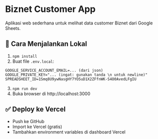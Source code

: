 # Biznet Customer App

Aplikasi web sederhana untuk melihat data customer Biznet dari Google Sheets.

## 🚀 Cara Menjalankan Lokal

1. `npm install`
2. Buat file `.env.local`:
```
GOOGLE_SERVICE_ACCOUNT_EMAIL=... (dari json)
GOOGLE_PRIVATE_KEY="... (ingat: gunakan tanda \n untuk newline)"
SPREADSHEET_ID=1Smq8U9ywNasgHY7YO5uD1X2ZFfnWK-S4O0AvedLFgIU
```
3. `npm run dev`
4. Buka browser di http://localhost:3000

## ✅ Deploy ke Vercel

- Push ke GitHub
- Import ke Vercel (gratis)
- Tambahkan environment variables di dashboard Vercel
